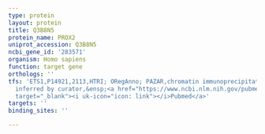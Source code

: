 ```yaml
---
type: protein
layout: protein
title: Q3B8N5
protein_name: PROX2
uniprot_accession: Q3B8N5
ncbi_gene_id: '283571'
organism: Homo sapiens
function: target gene
orthologs: ''
tfs: 'ETS1,P14921,2113,HTRI; ORegAnno; PAZAR,chromatin immunoprecipitation assay;
  inferred by curator,&ensp;<a href="https://www.ncbi.nlm.nih.gov/pubmed/?term=20019798%5Buid%5D+OR+18971253%5Buid%5D+OR+22900683%5Buid%5D+OR+26578589%5Buid%5D"
  target="_blank"><i uk-icon="icon: link"></i>Pubmed</a>'
targets: ''
binding_sites: ''

---
```

